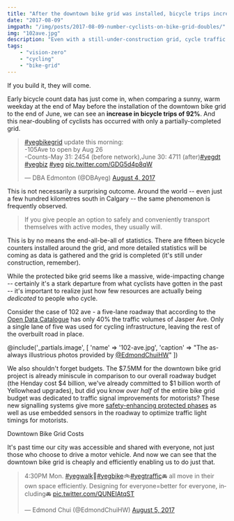 ```yaml
---
title: "After the downtown bike grid was installed, bicycle trips increased 92%"
date: "2017-08-09"
imgpath: "/img/posts/2017-08-09-number-cyclists-on-bike-grid-doubles/"
img: "102ave.jpg"
description: "Even with a still-under-construction grid, cycle traffic has already doubled"
tags: 
    - "vision-zero"
    - "cycling"
    - "bike-grid"
---
```


If you build it, they will come.

Early bicycle count data has just come in, when comparing a sunny, warm weekday at the end of May before the installation of the
downtown bike grid to the end of June, we can see an **increase in bicycle trips of 92%**. And this near-doubling of cyclists
has occurred with only a partially-completed grid.

<div class="center">
    <blockquote class="twitter-tweet" data-cards="hidden" data-lang="en"><p lang="en" dir="ltr"><a href="https://twitter.com/hashtag/yegbikegrid?src=hash">#yegbikegrid</a> update this morning:<br>-105Ave to open by Aug 26<br>-Counts-May 31: 2454 (before network),June 30: 4711 (after)<a href="https://twitter.com/hashtag/yegdt?src=hash">#yegdt</a> <a href="https://twitter.com/hashtag/yegbiz?src=hash">#yegbiz</a> <a href="https://twitter.com/hashtag/yeg?src=hash">#yeg</a> <a href="https://t.co/GDG5d4p8qW">pic.twitter.com/GDG5d4p8qW</a></p>&mdash; DBA Edmonton (@DBAyeg) <a href="https://twitter.com/DBAyeg/status/893507904086491140">August 4, 2017</a></blockquote>
    <script async src="//platform.twitter.com/widgets.js" charset="utf-8"></script>
</div>

This is not necessarily a surprising outcome. Around the world -- even just a few hundred kilometres south in Calgary -- the same phenomenon
is frequently observed.

> If you give people an option to safely and conveniently transport themselves with active modes, they usually will.

This is by no means the end-all-be-all of statistics. There are fifteen bicycle counters installed around the grid, and
more detailed statistics will be coming as data is gathered and the grid is completed (it's still under construction, remember).

While the protected bike grid seems like a massive, wide-impacting change -- certainly it's a stark departure from what
cyclists have gotten in the past -- it's important to realize just how few resources are actually being *dedicated* to people
who cycle.

Consider the case of 102 ave - a five-lane roadway that according to the [Open Data Catalogue](https://data.edmonton.ca/Transportation/Average-Annual-Weekday-Traffic-Volumes-2009-2014-M/9zk6-5p8r)
has only 40% the traffic volumes of Jasper Ave. Only a single lane of five was used for cycling infrastructure, leaving
the rest of the overbuilt road in place.

@include('_partials.image', [ 'name' => '102-ave.jpg', 'caption' => "The as-always illustrious photos provided by [@EdmondChuiHW](https://twitter.com/EdmondChuiHW/status/893882434726510592)" ])

We also shouldn't forget budgets. The $7.5MM for the downtown bike grid project is already miniscule in comparison to our
overall roadway budget (the Henday cost $4 billion, we've already committed to $1 billion worth of Yellowhead upgrades),
but did you know *over half* of the entire bike grid budget was dedicated to traffic signal improvements
for motorists? These new signalling systems give more [safety-enhancing protected phases](https://tpavlek.me/blog/2017-07-27-protected-left-turns/)
as well as use embedded sensors in the roadway to optimize traffic light timings for motorists.

<div class="center">
    <div class="card grey lighten-5 auto-margins" style="max-width: 45rem;">
        <div class="card-content">
        <span class="card-title center">Downtown Bike Grid Costs</span>
        <canvas id="spending-share"></canvas>
        </div>
    </div>
</div>

<script>
var ctx = document.getElementById('spending-share').getContext('2d');
var chart = new Chart(ctx, {

    type: 'doughnut',

    // The data for our dataset
    data: {
        labels: ["Traffic Signals", "Paint Markings","Curbs, Bollards and Planters", "New Snow Clearing Equipment" ],
        datasets: [{
                data: [4225000, 341000, 2742000, 200000],
                backgroundColor: [
                            'rgba(255, 99, 132, 0.2)',
                            'rgba(54, 162, 235, 0.2)',
                            'rgba(255, 206, 86, 0.2)',
                            'rgba(75, 192, 192, 0.2)'
                        ]
            }],
    },

    // Configuration options go here
    options: {
    }
});
</script>

It's past time our city was accessible and shared with everyone, not just those who choose to drive a motor vehicle. And now
we can see that the downtown bike grid is cheaply and efficiently enabling us to do just that.

<div class="center">
<blockquote class="twitter-tweet" data-conversation="none" data-lang="en"><p lang="en" dir="ltr">4:30PM Mon. <a href="https://twitter.com/hashtag/yegwalk?src=hash">#yegwalk</a>🚶<a href="https://twitter.com/hashtag/yegbike?src=hash">#yegbike</a>🚲<a href="https://twitter.com/hashtag/yegtraffic?src=hash">#yegtraffic</a>🚘 all move in their own space efficiently. Designing for everyone=better for everyone, including🚘 <a href="https://t.co/QUNEIAtqST">pic.twitter.com/QUNEIAtqST</a></p>&mdash; Edmond Chui (@EdmondChuiHW) <a href="https://twitter.com/EdmondChuiHW/status/893885731847917568">August 5, 2017</a></blockquote>
<script async src="//platform.twitter.com/widgets.js" charset="utf-8"></script>
</div>
